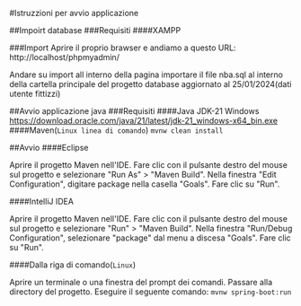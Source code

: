 #Istruzzioni per avvio applicazione

##Impoirt database
###Requisiti
####XAMPP

###Import
Aprire il proprio brawser e andiamo a questo URL:
http://localhost/phpmyadmin/

Andare su import all interno della pagina
importare il file nba.sql al interno della cartella principale del progetto
database aggiornato al 25/01/2024(dati utente fittizzi)

##Avvio applicazione java
###Requisiti
####Java JDK-21
Windows https://download.oracle.com/java/21/latest/jdk-21_windows-x64_bin.exe
####Maven(```Linux linea di comando```)
```mvnw clean install```

##Avvio
####Eclipse

Aprire il progetto Maven nell'IDE.
Fare clic con il pulsante destro del mouse sul progetto e selezionare "Run As" > "Maven Build".
Nella finestra "Edit Configuration", digitare package nella casella "Goals".
Fare clic su "Run".

####IntelliJ IDEA

Aprire il progetto Maven nell'IDE.
Fare clic con il pulsante destro del mouse sul progetto e selezionare "Run" > "Maven Build".
Nella finestra "Run/Debug Configuration", selezionare "package" dal menu a discesa "Goals".
Fare clic su "Run".

####Dalla riga di comando(```Linux```)

Aprire un terminale o una finestra del prompt dei comandi.
Passare alla directory del progetto.
Eseguire il seguente comando:
```mvnw spring-boot:run```


